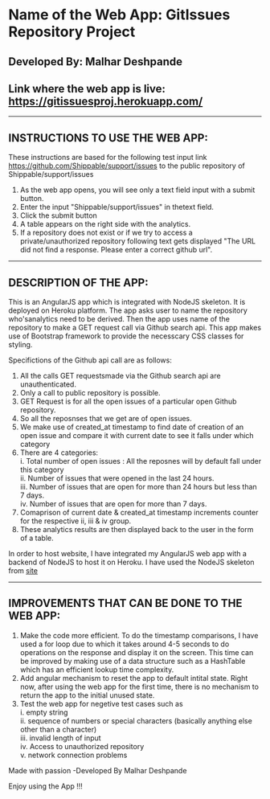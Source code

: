 # Name of the Web App: GitIssues Repository Project

## Developed By: Malhar Deshpande

## Link where the web app is live: https://gitissuesproj.herokuapp.com/

*******************************************************************************************************************

## INSTRUCTIONS TO USE THE WEB APP:

These instructions are based for the following test input link https://github.com/Shippable/support/issues to the 
public repository of Shippable/support/issues

1. As the web app opens, you will see only a text field input with a submit button. 
2. Enter the input "Shippable/support/issues" in thetext field. 
3. Click the submit button 
4. A table appears on the right side with the analytics. 
5. If a repository does not exist or if we try to access a private/unauthorized repository following text gets displayed
   "The URL did not find a response. Please enter a correct github  url". 

*******************************************************************************************************************

## DESCRIPTION OF THE APP: 

This is an AngularJS app which is integrated with NodeJS skeleton. It is deployed on Heroku platform.
The app asks user to name the repository who'sanalytics need to be derived. Then the app uses name 
of the repository to make a GET request call via Github search api. This app makes use of Bootstrap 
framework to provide the necesscary CSS classes for styling. 

Specifictions of the Github api call are as follows: 
1. All the calls GET requestsmade via the Github search api are unauthenticated. <br />
2. Only a call to public repository is possible. <br />
3. GET Request is for all the open issues of a particular open Github repository. <br />
4. So all the reposnses that we get are of open issues. <br />
5. We make use of created_at timestamp to find date of creation of an open issue
   and compare it with current date to see it falls under which category <br />
6. There are 4 categories: <br />
   i. Total number of open issues : All the reposnes will by default fall under this category <br />
   ii. Number of issues that were opened in the last 24 hours. <br />
   iii. Number of issues that are open for more than 24 hours but less than 7 days. <br />
   iv. Number of issues that are open for more than 7 days. <br />
7. Comaprison of current date & created_at timestamp increments counter for the respective ii, iii & iv group. <br />
8. These analytics results are then displayed back to the user in the form of a table. <br />

In order to host website, I have integrated my AngularJS web app with a backend of NodeJS to host it on 
Heroku. I have used the NodeJS skeleton from [site](http://www.nodeclipse.org)

*******************************************************************************************************************

## IMPROVEMENTS THAT CAN BE DONE TO THE WEB APP:

1. Make the code more efficient. To do the timestamp comparisons, I have used a for loop due to which it takes
   around 4-5 seconds to do operations on the response and display it on the screen. This time can be improved
   by making use of a data structure such as a HashTable which has an efficient lookup time complexity. 
2. Add angular mechanism to reset the app to default intital state. Right now, after using the web app for the first 
   time, there is no mechanism to return the app to the initial unused state. 
3. Test the web app for negetive test cases such as <br />
		i. empty string <br />
		ii. sequence of numbers or special characters (basically anything else other than a character) <br />
		iii. invalid length of input <br />
		iv. Access to unauthorized repository <br />
		v. network connection problems 


Made with passion 
-Developed By Malhar Deshpande 

Enjoy using the App !!!

